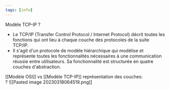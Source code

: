 ```yaml
---
tags: [info]
---
```


Modèle TCP-IP
?
-   Le TCP/IP (Transfer Control Protocol / Internet Protocol) décrit toutes les fonctions qui ont lieu à chaque couche des protocoles de la suite TCP/IP.
-   Il s'agit d'un protocole de modèle hiérarchique qui modélise et représente toutes les fonctionnalités nécessaires à une communication réussie entre utilisateurs. Sa fonctionnalité est structurée en quatre couches d'abstraction.

[[Modèle OSI]] vs [[Modèle TCP-IP]] représentation des couches:  
?
![[Pasted image 20230318064519.png]]